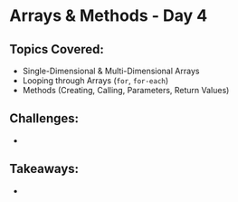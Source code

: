 # Arrays & Methods - Day 4
## Topics Covered:
- Single-Dimensional & Multi-Dimensional Arrays
- Looping through Arrays (`for`, `for-each`)
- Methods (Creating, Calling, Parameters, Return Values)

## Challenges:
- 
## Takeaways:
- 